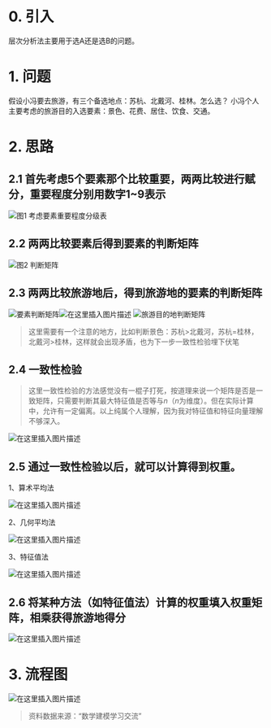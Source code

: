 # 0. 引入

层次分析法主要用于选A还是选B的问题。

# 1. 问题
假设小冯要去旅游，有三个备选地点：苏杭、北戴河、桂林。怎么选？
小冯个人主要考虑的旅游目的入选要素：景色、花费、居住、饮食、交通。

# 2. 思路
## 2.1 首先考虑5个要素那个比较重要，两两比较进行赋分，重要程度分别用数字1~9表示
![图1 考虑要素重要程度分级表](https://img-blog.csdnimg.cn/ac8c3804e6784a0b80ea38dadea1a2f9.png)
## 2.2 两两比较要素后得到要素的**判断矩阵**

![图2 判断矩阵](https://img-blog.csdnimg.cn/25393d76ad114cc2a434099594cac957.png)
## 2.3  两两比较旅游地后，得到旅游地的要素的**判断矩阵**
![要素判断矩阵](https://img-blog.csdnimg.cn/4cfe6581a2d3455fae2189cf461860d9.png)![在这里插入图片描述](https://img-blog.csdnimg.cn/02a15ff5e6094e5281a38666bb57c217.png)
![旅游目的地判断矩阵](https://img-blog.csdnimg.cn/035ebbe18bd048cd91246127c857bceb.png)
> 这里需要有一个注意的地方，比如判断景色：苏杭>北戴河，苏杭=桂林，北戴河>桂林，这样就会出现矛盾，也为下一步一致性检验埋下伏笔

## 2.4  一致性检验

> 这里一致性检验的方法感觉没有一棍子打死，按道理来说一个矩阵是否是一致矩阵，只需要判断其最大特征值是否等与$n$（$n$为维度）。但在实际计算中，允许有一定偏离。以上纯属个人理解，因为我对特征值和特征向量理解不够深入。

![在这里插入图片描述](https://img-blog.csdnimg.cn/576c1e245c18469d8a40133ea5cd9b00.png)
## 2.5  通过一致性检验以后，就可以计算得到权重。

1、算术平均法

![在这里插入图片描述](https://img-blog.csdnimg.cn/f7ab6cae453b4eaf88797f3e6e9037ca.png)

2、几何平均法

![在这里插入图片描述](https://img-blog.csdnimg.cn/21d4a37749f747b2a5fe10470cee2066.png)


3、特征值法

![在这里插入图片描述](https://img-blog.csdnimg.cn/49e1756e638d4010b1b3c8101f9d89d4.png)
##  2.6 将某种方法（如特征值法）计算的权重填入权重矩阵，相乘获得旅游地得分
![在这里插入图片描述](https://img-blog.csdnimg.cn/7fc5c687b538420bb1c3e2c1a59f30b8.png)
# 3. 流程图
   ![在这里插入图片描述](https://img-blog.csdnimg.cn/bcfd069299c64c33ba63d62be9c6c0c6.png#pic_center)

> 资料数据来源：“数学建模学习交流”

